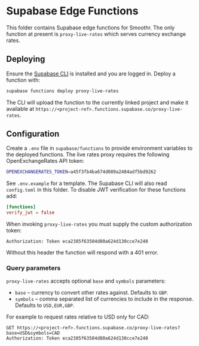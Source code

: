 # Supabase Edge Functions

This folder contains Supabase edge functions for Smoothr. The only function at present is `proxy-live-rates` which serves currency exchange rates.

## Deploying

Ensure the [Supabase CLI](https://supabase.com/docs/guides/cli) is installed and you are logged in.
Deploy a function with:

```bash
supabase functions deploy proxy-live-rates
```

The CLI will upload the function to the currently linked project and make it available at `https://<project-ref>.functions.supabase.co/proxy-live-rates`.

## Configuration

Create a `.env` file in `supabase/functions` to provide environment variables to
the deployed functions. The live rates proxy requires the following OpenExchangeRates API
token:

```bash
OPENEXCHANGERATES_TOKEN=a45f3fb4ba674d089a2484adf5bd9262
```

See `.env.example` for a template. The Supabase CLI will also read `config.toml`
in this folder. To disable JWT verification for these functions add:

```toml
[functions]
verify_jwt = false
```

When invoking `proxy-live-rates` you must supply the custom authorization token:

```http
Authorization: Token eca2385f63504d80a624d130cce7e240
```

Without this header the function will respond with a 401 error.

### Query parameters

`proxy-live-rates` accepts optional `base` and `symbols` parameters:

- `base` – currency to convert other rates against. Defaults to `GBP`.
- `symbols` – comma separated list of currencies to include in the response. Defaults to `USD,EUR,GBP`.

For example to request rates relative to USD only for CAD:

```http
GET https://<project-ref>.functions.supabase.co/proxy-live-rates?base=USD&symbols=CAD
Authorization: Token eca2385f63504d80a624d130cce7e240
```

